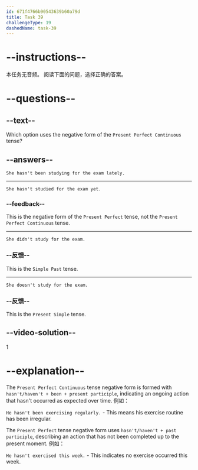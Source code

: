 ```yaml
---
id: 671f4766b90543639b60a79d
title: Task 39
challengeType: 19
dashedName: task-39
---
```


# --instructions--

本任务无音频。 阅读下面的问题，选择正确的答案。

# --questions--

## --text--

Which option uses the negative form of the `Present Perfect Continuous` tense?

## --answers--

`She hasn't been studying for the exam lately.`

---

`She hasn't studied for the exam yet.`

### --feedback--

This is the negative form of the `Present Perfect` tense, not the `Present Perfect Continuous` tense.

---

`She didn't study for the exam.`

### --反馈--

This is the `Simple Past` tense.

---

`She doesn't study for the exam.`

### --反馈--

This is the `Present Simple` tense.

## --video-solution--

1

# --explanation--

The `Present Perfect Continuous` tense negative form is formed with `hasn't/haven't + been + present participle`, indicating an ongoing action that hasn't occurred as expected over time. 例如：

`He hasn't been exercising regularly.` - This means his exercise routine has been irregular.

The `Present Perfect` tense negative form uses `hasn't/haven't + past participle`, describing an action that has not been completed up to the present moment. 例如：

`He hasn't exercised this week.` - This indicates no exercise occurred this week.
